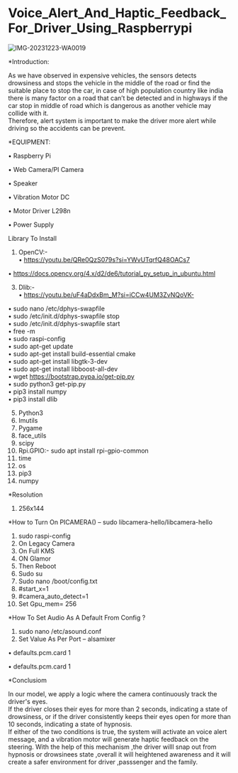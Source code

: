 # Voice_Alert_And_Haptic_Feedback_For_Driver_Using_Raspberrypi
![IMG-20231223-WA0019](https://github.com/manavpande12/Voice_Alert_And_Haptic_Feedback_For_Driver_Using_Raspberrypi/assets/143897253/83dbf640-eb71-4f70-b904-e83d786ba3da)


*Introduction:

As we have observed in expensive vehicles, 
the sensors detects drowsiness and stops 
the vehicle in the middle of the road or find 
the suitable place to stop the car, in case of 
high population country like india there is 
many factor on a road that can’t be 
detected and in highways if the car stop in 
middle of road  which is dangerous as 
another vehicle may collide with it.  
Therefore, alert system is important to 
make the driver more alert while driving so 
the accidents can be prevent.


*EQUIPMENT:

• Raspberry Pi  

• Web Camera/PI Camera  

• Speaker 

• Vibration Motor DC 

• Motor Driver L298n 

• Power Supply 


Library To Install 
1. OpenCV:-  
• https://youtu.be/QRe0QzS079s?si=YWvUTqrfQ48OACs7

• https://docs.opencv.org/4.x/d2/de6/tutorial_py_setup_in_ubuntu.html 

3. Dlib:-   
• https://youtu.be/uF4aDdxBm_M?si=iCCw4UM3ZvNQoVK-

• sudo nano /etc/dphys-swapfile  
• sudo /etc/init.d/dphys-swapfile stop  
• sudo /etc/init.d/dphys-swapfile start  
• free -m  
• sudo raspi-config  
• sudo apt-get update  
• sudo apt-get install build-essential cmake  
• sudo apt-get install libgtk-3-dev  
• sudo apt-get install libboost-all-dev  
• wget https://bootstrap.pypa.io/get-pip.py  
• sudo python3 get-pip.py  
• pip3 install numpy  
• pip3 install dlib

5. Python3 
6. Imutils 
7. Pygame 
8. face_utils 
9. scipy
10. Rpi.GPIO:- sudo apt install rpi-gpio-common 
11. time 
12. os 
13. pip3 
14. numpy 

*Resolution 
1. 256x144 

*How to Turn On PICAMERA() – sudo libcamera-hello/libcamera-hello 
1. sudo raspi-config 
2. On Legacy Camera 
3. On Full KMS 
4. ON Glamor 
5. Then Reboot 
6. Sudo su 
7. Sudo nano /boot/config.txt 
8. #start_x=1 
9. #camera_auto_detect=1 
10. Set Gpu_mem= 256 

*How To Set Audio As A Default From Config ? 
1. sudo nano /etc/asound.conf 
2. Set Value As Per Port – alsamixer 

• defaults.pcm.card 1 

• defaults.pcm.card 1 


*Conclusiom

In our model, we apply a logic where the camera continuously track the 
driver's eyes.  
If the driver closes their eyes for more than 2 seconds, indicating a state 
of  drowsiness, or if the driver consistently keeps their eyes open for 
more than 10 seconds, indicating a state of hypnosis.  
If either of the two conditions is true, the system will activate an voice 
alert message, and a vibration motor will generate haptic feedback on the 
steering. 
With the help of this mechanism ,the driver willl snap out from hypnosis 
or drowsinees state ,overall it will  heightened awareness and it will 
create a safer environment for driver ,passsenger and the family.








